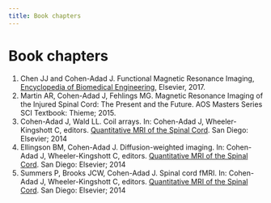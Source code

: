 ```yaml
---
title: Book chapters
---
```


# Book chapters

1. Chen JJ and Cohen-Adad J. Functional Magnetic Resonance Imaging, [Encyclopedia of Biomedical Engineering](https://www.elsevier.com/books/encyclopedia-of-biomedical-engineering/narayan/978-0-12-804829-0), Elsevier, 2017.
2. Martin AR, Cohen-Adad J, Fehlings MG. Magnetic Resonance Imaging of the Injured Spinal Cord: The Present and the Future. AOS Masters Series SCI Textbook: Thieme; 2015.
3. Cohen-Adad J, Wald LL. Coil arrays. In: Cohen-Adad J, Wheeler-Kingshott C, editors. [Quantitative MRI of the Spinal Cord](https://www.sciencedirect.com/book/9780123969736/quantitative-mri-of-the-spinal-cord). San Diego: Elsevier; 2014
4. Ellingson BM, Cohen-Adad J. Diffusion-weighted imaging. In: Cohen-Adad J, Wheeler-Kingshott C, editors. [Quantitative MRI of the Spinal Cord](https://www.sciencedirect.com/book/9780123969736/quantitative-mri-of-the-spinal-cord). San Diego: Elsevier; 2014
5. Summers P, Brooks JCW, Cohen-Adad J. Spinal cord fMRI. In: Cohen-Adad J, Wheeler-Kingshott C, editors. [Quantitative MRI of the Spinal Cord](https://www.sciencedirect.com/book/9780123969736/quantitative-mri-of-the-spinal-cord). San Diego: Elsevier; 2014
